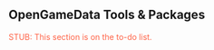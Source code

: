 ## OpenGameData Tools & Packages

<font style="color:tomato">STUB: This section is on the to-do list.</font>
